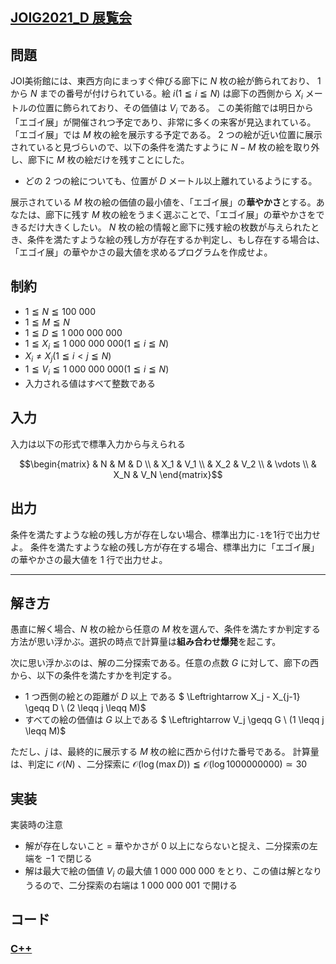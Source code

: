 ## [JOIG2021_D 展覧会](https://atcoder.jp/contests/joig2021-open/tasks/joig2021_d)

## 問題
JOI美術館には、東西方向にまっすぐ伸びる廊下に $N$ 枚の絵が飾られており、 $1$ から $N$ までの番号が付けられている。絵 $i(1 \leqq i \leqq N)$ は廊下の西側から $X_i$ メートルの位置に飾られており、その価値は $V_i$ である。
この美術館では明日から「エゴイ展」が開催されつ予定であり、非常に多くの来客が見込まれている。「エゴイ展」では $M$ 枚の絵を展示する予定である。
$2$ つの絵が近い位置に展示されていると見づらいので、以下の条件を満たすように $N-M$ 枚の絵を取り外し、廊下に $M$ 枚の絵だけを残すことにした。
- どの $2$ つの絵についても、位置が $D$ メートル以上離れているようにする。

展示されている $M$ 枚の絵の価値の最小値を、「エゴイ展」の<b>華やかさ</b>とする。あなたは、廊下に残す $M$ 枚の絵をうまく選ぶことで、「エゴイ展」の華やかさをできるだけ大きくしたい。
$N$ 枚の絵の情報と廊下に残す絵の枚数が与えられたとき、条件を満たすような絵の残し方が存在するか判定し、もし存在する場合は、「エゴイ展」の華やかさの最大値を求めるプログラムを作成せよ。

## 制約
- $1 \leqq N \leqq 100 \ 000$
- $1 \leqq M \leqq N$
- $1 \leqq D \leqq 1 \ 000 \ 000 \ 000$
- $1 \leqq X_i \leqq 1 \ 000 \ 000 \ 000(1 \leqq i \leqq N)$
- $X_i \ne X_j(1 \leqq i \lt j \leqq N)$
- $1 \leqq V_i \leqq 1 \ 000 \ 000 \ 000(1 \leqq i \leqq N)$
- 入力される値はすべて整数である

## 入力
入力は以下の形式で標準入力から与えられる
```math
\begin{matrix}
& N & M & D \\
& X_1 & V_1 \\
& X_2 & V_2 \\
& \vdots \\
& X_N & V_N
\end{matrix}
```

## 出力
条件を満たすような絵の残し方が存在しない場合、標準出力に`-1`を1行で出力せよ。
条件を満たすような絵の残し方が存在する場合、標準出力に「エゴイ展」の華やかさの最大値を $1$ 行で出力せよ。

***

## 解き方
愚直に解く場合、$N$ 枚の絵から任意の $M$ 枚を選んで、条件を満たすか判定する方法が思い浮かぶ。選択の時点で計算量は<b>組み合わせ爆発</b>を起こす。

次に思い浮かぶのは、解の二分探索である。任意の点数 $G$ に対して、廊下の西から、以下の条件を満たすかを判定する。
- $1$ つ西側の絵との距離が $D$ 以上 である
    $ \Leftrightarrow X_j - X_{j-1} \geqq D \ (2 \leqq j \leqq M)$
- すべての絵の価値は $G$ 以上である
    $ \Leftrightarrow V_j \geqq G \ (1 \leqq j \leqq M)$

ただし、$j$ は、最終的に展示する $M$ 枚の絵に西から付けた番号である。
計算量は、判定に $\mathcal{O}(N)$ 、二分探索に $\mathcal{O}(\log (\max D)) \leqq \mathcal{O}(\log 1000000000) \simeq 30$

## 実装
実装時の注意
- 解が存在しないこと $=$ 華やかさが $0$ 以上にならないと捉え、二分探索の左端を $-1$ で閉じる
- 解は最大で絵の価値 $V_i$ の最大値 $1 \ 000 \ 000 \ 000$ をとり、この値は解となりうるので、二分探索の右端は $1 \ 000 \ 000 \ 001$ で開ける

## コード
### [C++](joig2021_d.cpp)

